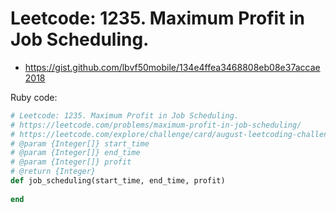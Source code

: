 # Leetcode: 1235. Maximum Profit in Job Scheduling.

- https://gist.github.com/lbvf50mobile/134e4ffea3468808eb08e37accae2018

Ruby code:
```Ruby
# Leetcode: 1235. Maximum Profit in Job Scheduling.
# https://leetcode.com/problems/maximum-profit-in-job-scheduling/
# https://leetcode.com/explore/challenge/card/august-leetcoding-challenge-2021/616/week-4-august-22nd-august-28th/3950/
# @param {Integer[]} start_time
# @param {Integer[]} end_time
# @param {Integer[]} profit
# @return {Integer}
def job_scheduling(start_time, end_time, profit)
    
end
```

